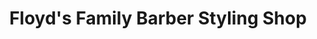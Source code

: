 ---
title: "Floyd's Family Barber Styling Shop"
url: /berea/floyds-family-barber-styling-shop/
shop: beauty
---